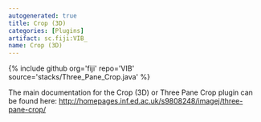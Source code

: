```yaml
---
autogenerated: true
title: Crop (3D)
categories: [Plugins]
artifact: sc.fiji:VIB_
name: Crop (3D)
---
```


{% include github org='fiji' repo='VIB' source='stacks/Three_Pane_Crop.java' %}

The main documentation for the Crop (3D) or Three Pane Crop plugin can be found here: http://homepages.inf.ed.ac.uk/s9808248/imagej/three-pane-crop/
